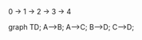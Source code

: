 0 -> 1 -> 2 -> 3 -> 4

<div class="mermaid">
graph TD;
    A-->B;
    A-->C;
    B-->D;
    C-->D;
</div>